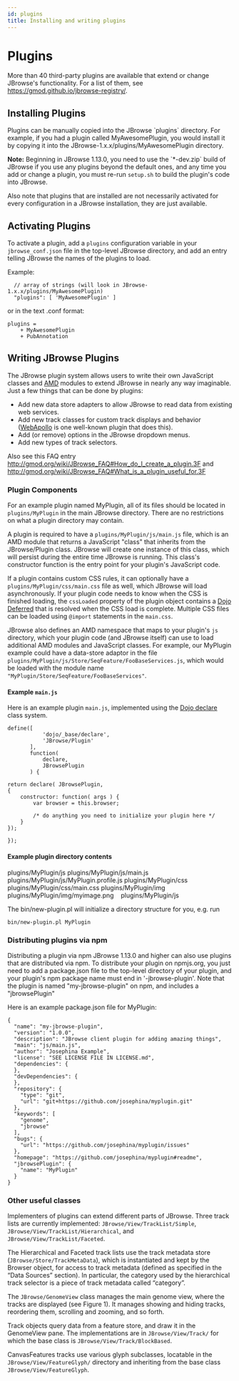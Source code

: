 ```yaml
---
id: plugins
title: Installing and writing plugins
---
```

# Plugins

More than 40 third-party plugins are available that extend or change JBrowse's functionality. For a list of them, see <https://gmod.github.io/jbrowse-registry/>.

## Installing Plugins

Plugins can be manually copied into the JBrowse \`plugins\` directory. For example, if you had a plugin called MyAwesomePlugin, you would install it by copying it into the JBrowse-1.x.x/plugins/MyAwesomePlugin directory.

**Note:** Beginning in JBrowse 1.13.0, you need to use the \`\*-dev.zip\` build of JBrowse if you use any plugins beyond the default ones, and any time you add or change a plugin, you must re-run `setup.sh` to build the plugin's code into JBrowse.

Also note that plugins that are installed are not necessarily activated for every configuration in a JBrowse installation, they are just available.

## Activating Plugins

To activate a plugin, add a `plugins` configuration variable in your `jbrowse_conf.json` file in the top-level JBrowse directory, and add an entry telling JBrowse the names of the plugins to load.

Example:


      // array of strings (will look in JBrowse-1.x.x/plugins/MyAwesomePlugin)
      "plugins": [ 'MyAwesomePlugin' ]

or in the text .conf format:

    plugins =
        + MyAwesomePlugin
        + PubAnnotation


## Writing JBrowse Plugins

The JBrowse plugin system allows users to write their own JavaScript classes and [AMD](https://github.com/amdjs/amdjs-api/wiki/AMD) modules to extend JBrowse in nearly any way imaginable. Just a few things that can be done by plugins:

-   Add new data store adapters to allow JBrowse to read data from existing web services.
-   Add new track classes for custom track displays and behavior ([WebApollo](http://gmod.org/wiki/WebApollo) is one well-known plugin that does this).
-   Add (or remove) options in the JBrowse dropdown menus.
-   Add new types of track selectors.

Also see this FAQ entry <http://gmod.org/wiki/JBrowse_FAQ#How_do_I_create_a_plugin.3F> and <http://gmod.org/wiki/JBrowse_FAQ#What_is_a_plugin_useful_for.3F>

### Plugin Components

For an example plugin named MyPlugin, all of its files should be located in `plugins/MyPlugin` in the main JBrowse directory. There are no restrictions on what a plugin directory may contain.

A plugin is required to have a `plugins/MyPlugin/js/main.js` file, which is an AMD module that returns a JavaScript "class" that inherits from the JBrowse/Plugin class. JBrowse will create one instance of this class, which will persist during the entire time JBrowse is running. This class's constructor function is the entry point for your plugin's JavaScript code.

If a plugin contains custom CSS rules, it can optionally have a `plugins/MyPlugin/css/main.css` file as well, which JBrowse will load asynchronously. If your plugin code needs to know when the CSS is finished loading, the `cssLoaded` property of the plugin object contains a [Dojo Deferred](http://dojotoolkit.org/api/1.8/dojo/Deferred) that is resolved when the CSS load is complete. Multiple CSS files can be loaded using `@import` statements in the `main.css`.

JBrowse also defines an AMD namespace that maps to your plugin's `js` directory, which your plugin code (and JBrowse itself) can use to load additional AMD modules and JavaScript classes. For example, our MyPlugin example could have a data-store adaptor in the file `plugins/MyPlugin/js/Store/SeqFeature/FooBaseServices.js`, which would be loaded with the module name `"MyPlugin/Store/SeqFeature/FooBaseServices"`.

#### Example `main.js`

Here is an example plugin `main.js`, implemented using the [Dojo declare](http://dojotoolkit.org/documentation/tutorials/1.8/declare/) class system.

~~~~ {.javascript}
define([
           'dojo/_base/declare',
           'JBrowse/Plugin'
       ],
       function(
           declare,
           JBrowsePlugin
       ) {

return declare( JBrowsePlugin,
{
    constructor: function( args ) {
        var browser = this.browser;

        /* do anything you need to initialize your plugin here */
    }
});

});
~~~~

#### Example plugin directory contents


   plugins/MyPlugin/js
   plugins/MyPlugin/js/main.js
   plugins/MyPlugin/js/MyPlugin.profile.js
   plugins/MyPlugin/css
   plugins/MyPlugin/css/main.css
   plugins/MyPlugin/img
   plugins/MyPlugin/img/myimage.png
   plugins/MyPlugin/js

The bin/new-plugin.pl will initialize a directory structure for you, e.g. run

    bin/new-plugin.pl MyPlugin


### Distributing plugins via npm

Distributing a plugin via npm
JBrowse 1.13.0 and higher can also use plugins that are distributed via npm. To distribute your plugin on npmjs.org, you just need to add a package.json file to the top-level directory of your plugin, and your plugin's npm package name must end in '-jbrowse-plugin'. Note that the plugin is named "my-jbrowse-plugin" on npm, and includes a "jbrowsePlugin"

Here is an example package.json file for MyPlugin:

	{
	  "name": "my-jbrowse-plugin",
	  "version": "1.0.0",
	  "description": "JBrowse client plugin for adding amazing things",
	  "main": "js/main.js",
	  "author": "Josephina Example",
	  "license": "SEE LICENSE FILE IN LICENSE.md",
	  "dependencies": {
	  },
	  "devDependencies": {
	  },
	  "repository": {
		"type": "git",
		"url": "git+https://github.com/josephina/myplugin.git"
	  },
	  "keywords": [
		"genome",
		"jbrowse"
	  ],
	  "bugs": {
		"url": "https://github.com/josephina/myplugin/issues"
	  },
	  "homepage": "https://github.com/josephina/myplugin#readme",
	  "jbrowsePlugin": {
		"name": "MyPlugin"
	  }
	}

### Other useful classes

Implementers of plugins can extend different parts of JBrowse. Three track lists are currently implemented: `JBrowse/View/TrackList/Simple`, `JBrowse/View/TrackList/Hierarchical`, and `JBrowse/View/TrackList/Faceted`.

The Hierarchical and Faceted track lists use the track metadata store (`JBrowse/Store/TrackMetaData`), which is instantiated and kept by the Browser object, for access to track metadata (defined as specified in the “Data Sources” section). In particular, the category used by the hierarchical track selector is a piece of track metadata called “category”.

The `JBrowse/GenomeView` class manages the main genome view, where the tracks are displayed (see Figure 1). It manages showing and hiding tracks, reordering them, scrolling and zooming, and so forth.

Track objects query data from a feature store, and draw it in the GenomeView pane. The implementations are in `JBrowse/View/Track/` for which the base class is `JBrowse/View/Track/BlockBased`.

CanvasFeatures tracks use various glyph subclasses, locatable in the `JBrowse/View/FeatureGlyph/` directory and inheriting from the base class `JBrowse/View/FeatureGlyph`.


